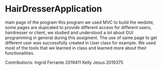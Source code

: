 # HairDresserApplication

main page of the program this program we used MVC to build the wedsite, some pages are dupicated to provide different access for different users, hairdresser or client, we studied and understood a lot about
GUI programming in general during this assigment. The use of same page to get different user was successfully created in User class for example. We used most of the tools that we learned in class and learned more about their functionalities. 

Contributions:
Ingrid Ferrante 2019411
Kelly Jesus 2019375
